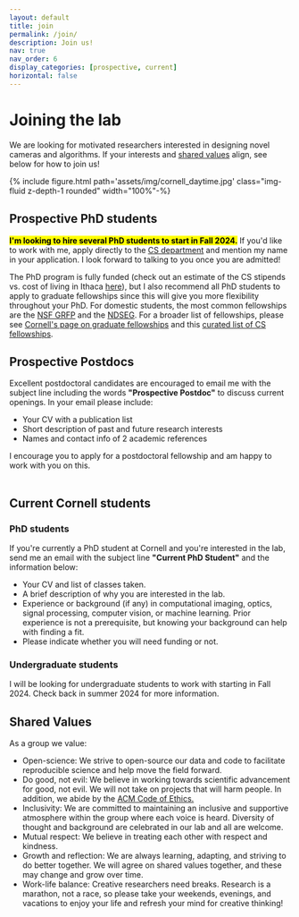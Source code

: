 ```yaml
---
layout: default
title: join
permalink: /join/
description: Join us!
nav: true
nav_order: 6
display_categories: [prospective, current]
horizontal: false
---
```


<!-- pages/projects.md -->


<h1 class="category">Joining the lab</h1>
We are looking for motivated researchers interested in designing novel cameras and algorithms. If your interests and <a href="#shared-values">shared values</a> align, see below for how to join us!

{% include figure.html path='assets/img/cornell_daytime.jpg' class="img-fluid z-depth-1 rounded" width="100%"-%}

<!--<div class="row g-0">
<div class ="col-sm-8">-->

<h2 class="category">Prospective PhD students</h2>
<mark><strong>I'm looking to hire several PhD students to start in Fall 2024.</strong></mark> If you'd like to work with me, apply directly to the <a href="https://www.cs.cornell.edu/phd/admissions">CS department</a> and mention my name in your application. I look forward to talking to you once you are admitted!

<p>
The PhD program is fully funded (check out an estimate of the CS stipends vs. cost of living in Ithaca <a href="https://csstipendrankings.org/">here</a>), but I also recommend all PhD students to apply to graduate fellowships since this will give you more flexibility throughout your PhD. For domestic students, the most common fellowships are the <a href="https://www.nsfgrfp.org/">NSF GRFP</a> and the <a href = "https://ndseg.org/">NDSEG</a>. For a broader list of fellowships, please see <a href = "https://gradschool.cornell.edu/financial-support/fellowships/">Cornell's page on graduate fellowships</a> and this <a href = "https://github.com/chinasaokolo/csGraduateFellowships">curated list of CS fellowships</a>.  </p>
<h2 class="category">Prospective Postdocs</h2>
<p>
Excellent postdoctoral candidates are encouraged to email me with the subject line including the words <b>"Prospective Postdoc"</b> to discuss current openings. In your email please include: 
	<ul>
	  <li>Your CV with a publication list</li>
	  <li>Short description of past and future research interests</li>
	  <li>Names and contact info of 2 academic references</li>
	</ul>
	
I encourage you to apply for a postdoctoral fellowship and am happy to work with you on this. <br><br> </p>

<h2 class="category">Current Cornell students</h2>
<h3> PhD students</h3>
<p>
If you're currently a PhD student at Cornell and you're interested in the lab, send me an email with the subject line <b>"Current PhD Student"</b> and the information below:
	<ul>
	  <li>Your CV and list of classes taken.</li>
	  <li>A brief description of why you are interested in the lab.</li>
	  <li>Experience or background (if any) in computational imaging, optics, signal processing, computer vision, or machine learning. Prior experience is not a prerequisite, but knowing your background can help with finding a fit.</li> 
	  <li>Please indicate whether you will need funding or not. </li>
	</ul>
</p>
<h3 class="category">Undergraduate students</h3>
<p>
I will be looking for undergraduate students to work with starting in Fall 2024. Check back in summer 2024 for more information. </p>


<h2 class="category"><a id="shared-values">Shared Values</a></h2>
As a group we value:
<ul>
<li> <span class="font-weight-bold">Open-science</span>: We strive to open-source our data and code to facilitate reproducible science and help move the field forward. </li> 
<li> <span class="font-weight-bold">Do good, not evil</span>: We believe in working towards scientific advancement for good, not evil. We will not take on projects that will harm people. In addition, we abide by the <a href="https://www.acm.org/code-of-ethics">ACM Code of Ethics.</a>  </li> 
<li> <span class="font-weight-bold">Inclusivity</span>: We are committed to maintaining an inclusive and supportive atmosphere within the group where each voice is heard. Diversity of thought and background are celebrated in our lab and all are welcome.</li>
<li> <span class="font-weight-bold">Mutual respect</span>: We believe in treating each other with respect and kindness.</li>
<li> <span class="font-weight-bold">Growth and reflection</span>: We are always learning, adapting, and striving to do better together. We will agree on shared values together, and these may change and grow over time.</li>
<li> <span class="font-weight-bold">Work-life balance</span>: Creative researchers need breaks. Research is a marathon, not a race, so please take your weekends, evenings, and vacations to enjoy your life and refresh your mind for creative thinking! </li>
</ul> 

